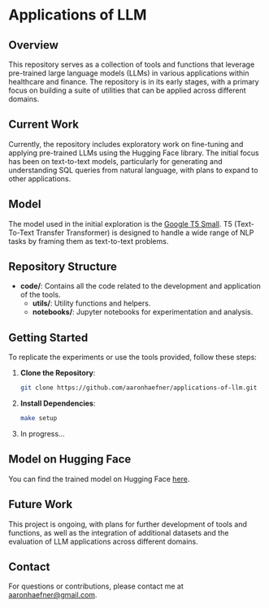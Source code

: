 # Applications of LLM

## Overview

This repository serves as a collection of tools and functions that leverage pre-trained large language models (LLMs) in various applications within healthcare and finance. The repository is in its early stages, with a primary focus on building a suite of utilities that can be applied across different domains.

## Current Work

Currently, the repository includes exploratory work on fine-tuning and applying pre-trained LLMs using the Hugging Face library. The initial focus has been on text-to-text models, particularly for generating and understanding SQL queries from natural language, with plans to expand to other applications.

## Model

The model used in the initial exploration is the [Google T5 Small](https://huggingface.co/google/t5-small). T5 (Text-To-Text Transfer Transformer) is designed to handle a wide range of NLP tasks by framing them as text-to-text problems.

## Repository Structure

- **code/**: Contains all the code related to the development and application of the tools.
  - **utils/**: Utility functions and helpers.
  - **notebooks/**: Jupyter notebooks for experimentation and analysis.

## Getting Started

To replicate the experiments or use the tools provided, follow these steps:

1. **Clone the Repository**:
   ```bash
   git clone https://github.com/aaronhaefner/applications-of-llm.git
   ```

2. **Install Dependencies**:
   ```bash
   make setup
   ```

3. In progress...

## Model on Hugging Face

You can find the trained model on Hugging Face [here](https://huggingface.co/aaronhaefner/txt2sql_v1).

## Future Work

This project is ongoing, with plans for further development of tools and functions, as well as the integration of additional datasets and the evaluation of LLM applications across different domains.

## Contact

For questions or contributions, please contact me at [aaronhaefner@gmail.com](mailto:aaronhaefner@gmail.com).
